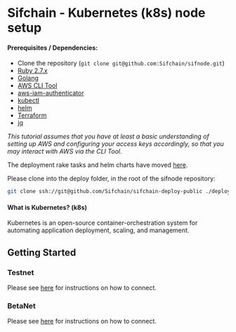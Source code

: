# Sifchain - Kubernetes (k8s) node setup

#### Prerequisites / Dependencies:

- Clone the repository (`git clone git@github.com:Sifchain/sifnode.git`)
- [Ruby 2.7.x](https://www.ruby-lang.org/en/documentation/installation)
- [Golang](https://golang.org/doc/install)
- [AWS CLI Tool](https://aws.amazon.com/cli/)
- [aws-iam-authenticator](https://docs.aws.amazon.com/eks/latest/userguide/install-aws-iam-authenticator.html)
- [kubectl](https://docs.aws.amazon.com/eks/latest/userguide/install-kubectl.html)
- [helm](https://helm.sh/docs/intro/install)
- [Terraform](https://learn.hashicorp.com/tutorials/terraform/install-cli)
- [jq](https://stedolan.github.io/jq/download/)

_This tutorial assumes that you have at least a basic understanding of setting up AWS and configuring your access keys accordingly, so that you may interact with AWS via the CLI Tool._

The deployment rake tasks and helm charts have moved [here](https://github.com/Sifchain/sifchain-deploy-public).

Please clone into the deploy folder, in the root of the sifnode repository:

```bash
git clone ssh://git@github.com/Sifchain/sifchain-deploy-public ./deploy
```

#### What is Kubernetes? (k8s)

Kubernetes is an open-source container-orchestration system for automating application deployment, scaling, and management.

## Getting Started

### Testnet

Please see [here](https://github.com/Sifchain/sifnode/tree/master/docs/chainOps/k8s/tutorials/testnet.md) for instructions on how to connect.

### BetaNet

Please see [here](https://github.com/Sifchain/sifnode/tree/master/docs/chainOps/k8s/tutorials/betanet.md) for instructions on how to connect.
